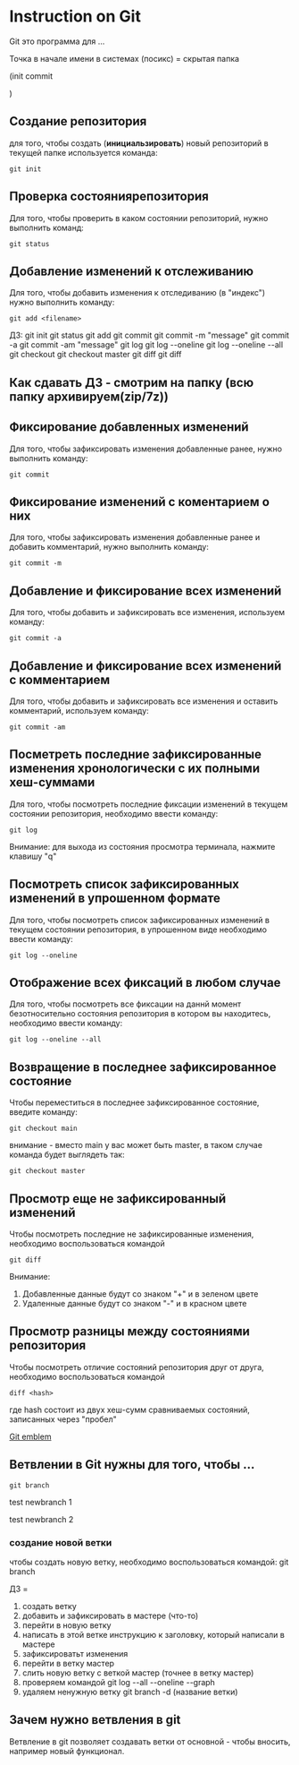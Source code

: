 # Instruction on Git

Git это программа для ...

Точка в начале имени в системах (посикс) = скрытая папка

(init commit

)

## Создание репозитория

для того, чтобы создать (**инициальзировать**) новый репозиторий в текущей папке используется команда:

    git init

## Проверка состояниярепозитория

Для того, чтобы проверить в каком состоянии репозиторий, нужно выполнить команд:

    git status

## Добавление изменений к отслеживанию

Для того, чтобы добавить изменения к отследиванию (в "индекс") нужно выполнить команду:

    git add <filename>

ДЗ: 
    git init
    git status
    git add <filename>
    git commit
    git commit -m "message"
    git commit -a
    git commit -am "message"
    git log
    git log --oneline
    git log --oneline --all
    git checkout
    git checkout master
    git diff
    git diff <hash1>

## Как сдавать ДЗ - смотрим на папку (**всю папку** архивируем(zip/7z))  

## Фиксирование добавленных изменений

Для того, чтобы зафиксировать изменения добавленные ранее, нужно выполнить команду: 

    git commit

## Фиксирование изменений с коментарием о них

Для того, чтобы зафиксировать изменения добавленные ранее и добавить комментарий, нужно выполнить команду: 

    git commit -m

## Добавление и фиксирование всех изменений 

Для того, чтобы добавить и зафиксировать все изменения, используем команду:

    git commit -a

## Добавление и фиксирование всех изменений с комментарием 

Для того, чтобы добавить и зафиксировать все изменения и оставить комментарий, используем команду:

    git commit -am

## Посметреть последние зафиксированные изменения хронологически с их полными хеш-суммами

Для того, чтобы посмотреть последние фиксации изменений в текущем состоянии репозитория, необходимо ввести команду:

    git log

Внимание: для выхода из состояния просмотра терминала, нажмите клавишу "q"

## Посмотреть список зафиксированных изменений в упрошенном формате

Для того, чтобы посмотреть список зафиксированных изменений в текущем состоянии репозитория, в упрошенном виде необходимо ввести команду:    

    git log --oneline

## Отображение всех фиксаций в любом случае

Для того, чтобы посмотреть все фиксации на даннй момент безотносительно состояния репозитория в котором вы находитесь, необходимо ввести команду:

    git log --oneline --all

## Возвращение в последнее зафиксированное состояние

Чтобы переместиться в последнее зафиксированное состояние, введите команду:

    git checkout main

внимание - вместо main у вас может быть master, в таком случае команда будет выглядеть так:

    git checkout master

## Просмотр еще не зафиксированный изменений

Чтобы посмотреть последние не зафиксированные изменения, необходимо воспользоваться командой 

    git diff

Внимание:
1. Добавленные данные будут со знаком "+" и в зеленом цвете
2. Удаленные данные будут со знаком "-" и в красном цвете

## Просмотр разницы между состояниями репозитория

Чтобы посмотреть отличие состояний репозитория друг от друга, необходимо воспользоваться командой 

    diff <hash>

где hash состоит из двух хеш-сумм сравниваемых состояний, записанных через "пробел"

[Git emblem](git.JPG)

## Ветвлении в Git нужны для того, чтобы ...

    git branch 

test newbranch 1

test newbranch 2

### создание новой ветки

чтобы создать новую ветку, необходимо воспользоваться командой:
    git branch <branchname>


ДЗ = 

1. создать ветку
2. добавить и зафиксировать в мастере (что-то)
3. перейти в новую ветку
4. написать в этой ветке инструкцию к заголовку, который написали в мастере
5. зафиксироватьт изменения
6. перейти в ветку мастер
7. слить новую ветку с веткой мастер (точнее в ветку мастер)
8. проверяем командой 
    git log --all --oneline --graph
9. удаляем ненужную ветку 
    git branch -d (название ветки)
    
## Зачем нужно ветвления в git

Ветвление в git позволяет создавать ветки от основной - чтобы вносить, например новый функционал. 




